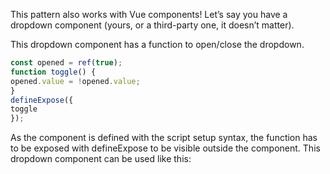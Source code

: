 This pattern also works with Vue components! Let’s say you have a dropdown component (yours,
or a third-party one, it doesn’t matter).

This dropdown component has a function to open/close the dropdown.

```js
const opened = ref(true);
function toggle() {
opened.value = !opened.value;
}
defineExpose({
toggle
});
```

As the component is defined with the script setup syntax, the function has to be exposed with
defineExpose to be visible outside the component.
This dropdown component can be used like this:

